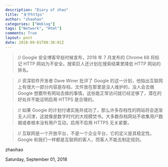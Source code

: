 ```yaml
---
description: "Diary of zhao"
title: "关于https"
author: "zhaohao"
categories: ["Weblog"]
tags: ["Network", "Html"]
comments: True
layout: post 
date: 2018-09-01T08:30:01Z
---
```

>// Google 安全博客早些时候宣布，2018 年 7 月发布的 Chrome 68 将标记 HTTP 网站为不安全。搜索巨人还计划在搜索结果里降低 HTTP 网站的排名。

>// 资深软件开发者 Dave Winer 批评了 Google 的这一计划，他指出互联网上有很大一部分内容是存档，文件放在那里是没人维护的，没人会去做 Google 想要所有网站去做的事情。这些能正常访问就已经足够了，潜在的好处并不能证明启用 HTTPS 是合理的。

>// 如果 Google 的计划付诸实施并成功了，那么许多存档性的网站将会逐渐无人问津，这就像是数字时代的大规模焚书。大多数存档网站不收集用户数据或者根本没有用户互动，启用不启用 HTTPS 无关紧要。

>// 互联网是一个开放平台，不是一个企业平台，它的定义是其稳定性。Google 和我们一样都是互联网的客人，而客人不能去制定规则。

<div><fonTsize="2" color="gray">zhaohao</font></div>

Saturday, September 01, 2018